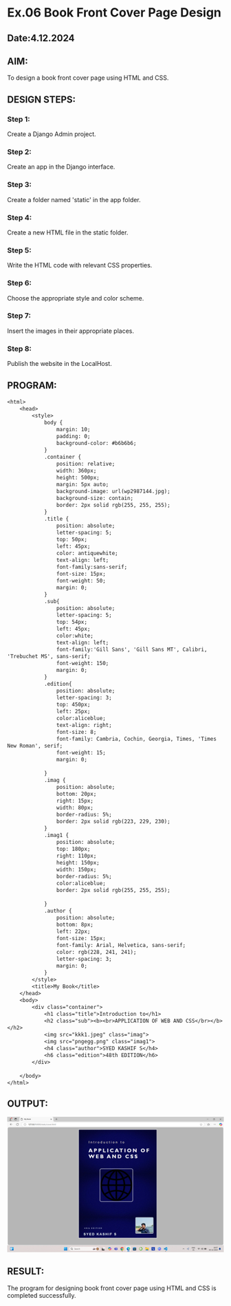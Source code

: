 # Ex.06 Book Front Cover Page Design
## Date:4.12.2024

## AIM:
To design a book front cover page using HTML and CSS.

## DESIGN STEPS:

### Step 1:
Create a Django Admin project.

### Step 2:
Create an app in the Django interface.

### Step 3:
Create a folder named 'static' in the app folder.

### Step 4:
Create a new HTML file in the static folder.

### Step 5:
Write the HTML code with relevant CSS properties.

### Step 6:
Choose the appropriate style and color scheme.

### Step 7:
Insert the images in their appropriate places.

### Step 8:
Publish the website in the LocalHost.

## PROGRAM:
```
<html>
    <head>
        <style>
            body {
                margin: 10;
                padding: 0;
                background-color: #b6b6b6; 
            }
            .container {
                position: relative; 
                width: 360px; 
                height: 500px; 
                margin: 5px auto; 
                background-image: url(wp2987144.jpg);
                background-size: contain; 
                border: 2px solid rgb(255, 255, 255);
            }
            .title {
                position: absolute;
                letter-spacing: 5;
                top: 50px;
                left: 45px;
                color: antiquewhite;
                text-align: left;
                font-family:sans-serif;
                font-size: 15px;
                font-weight: 50;
                margin: 0;
            }
            .sub{
                position: absolute;
                letter-spacing: 5;
                top: 54px;
                left: 45px;
                color:white;
                text-align: left;
                font-family:'Gill Sans', 'Gill Sans MT', Calibri, 'Trebuchet MS', sans-serif;
                font-weight: 150;
                margin: 0;
            }
            .edition{
                position: absolute;
                letter-spacing: 3;
                top: 450px;
                left: 25px;
                color:aliceblue;
                text-align: right;
                font-size: 8;
                font-family: Cambria, Cochin, Georgia, Times, 'Times New Roman', serif;
                font-weight: 15;
                margin: 0;

            }
            .imag {
                position: absolute; 
                bottom: 20px; 
                right: 15px; 
                width: 80px; 
                border-radius: 5%;
                border: 2px solid rgb(223, 229, 230); 
            }
            .imag1 {
                position: absolute; 
                top: 180px; 
                right: 110px; 
                height: 150px;
                width: 150px; 
                border-radius: 5%;
                color:aliceblue;
                border: 2px solid rgb(255, 255, 255);
                
            }
            .author {
                position: absolute;
                bottom: 8px;
                left: 22px; 
                font-size: 15px;
                font-family: Arial, Helvetica, sans-serif;
                color: rgb(228, 241, 241);
                letter-spacing: 3;
                margin: 0;
            }
        </style>
        <title>My Book</title>
    </head>
    <body>
        <div class="container">
            <h1 class="title">Introduction to</h1>
            <h2 class="sub"><b><br>APPLICATION OF WEB AND CSS</br></b></h2>
            <img src="kkk1.jpeg" class="imag">
            <img src="pngegg.png" class="imag1">
            <h4 class="author">SYED KASHIF S</h4>
            <h6 class="edition">48th EDITION</h6>
        </div>
        
    </body>
</html>
```
## OUTPUT:
![alt text](<Screenshot (12).png>)

## RESULT:
The program for designing book front cover page using HTML and CSS is completed successfully.
